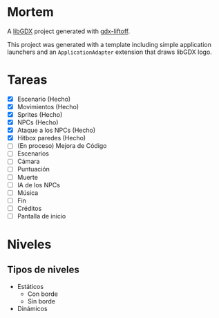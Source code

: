 # Mortem

A [libGDX](https://libgdx.com/) project generated with [gdx-liftoff](https://github.com/libgdx/gdx-liftoff).

This project was generated with a template including simple application launchers and an `ApplicationAdapter` extension that draws libGDX logo.

# Tareas

- [x] Escenario (Hecho)
- [x] Movimientos (Hecho)
- [x] Sprites (Hecho)
- [x] NPCs (Hecho)
- [x] Ataque a los NPCs (Hecho)
- [x] Hitbox paredes (Hecho)
- [ ] \(En proceso) Mejora de Código
- [ ] Escenarios
- [ ] Cámara
- [ ] Puntuación
- [ ] Muerte
- [ ] IA de los NPCs
- [ ] Música
- [ ] Fin
- [ ] Créditos
- [ ] Pantalla de inicio

# Niveles

## Tipos de niveles

- Estáticos
  - Con borde
  - Sin borde
- Dinámicos